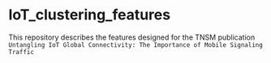 # IoT_clustering_features
This repository describes the features designed for the TNSM publication `Untangling IoT Global Connectivity: The Importance of Mobile Signaling Traffic`
